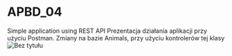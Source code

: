 # APBD_04
Simple application using REST API
Prezentacja działania aplikacji przy użyciu Postman. Zmiany na bazie Animals, przy użyciu kontrolerów tej klasy
![Bez tytułu](https://github.com/user-attachments/assets/c4d61a5c-c33a-4871-8625-d6181de27fd7)
